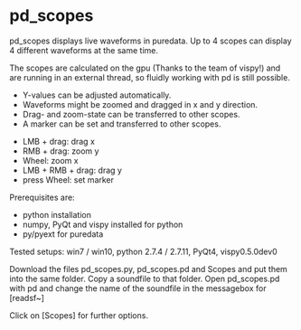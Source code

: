 # pd_scopes

pd_scopes displays live waveforms in puredata.
Up to 4 scopes can display 4 different waveforms at the same time.

The scopes are calculated on the gpu (Thanks to the team of vispy!) and are running in an external thread, so fluidly working with pd is still possible.

- Y-values can be adjusted automatically.
- Waveforms might be zoomed and dragged in x and y direction.
- Drag- and zoom-state can be transferred to other scopes.
- A marker can be set and transferred to other scopes.

* LMB + drag: drag x
* RMB + drag: zoom y
* Wheel: zoom x
* LMB + RMB + drag: drag y
* press Wheel: set marker


Prerequisites are:
- python installation 
- numpy, PyQt and vispy installed for python
- py/pyext for puredata

Tested setups:
win7 / win10, python 2.7.4 / 2.7.11, PyQt4, vispy0.5.0dev0


Download the files pd_scopes.py, pd_scopes.pd and Scopes and put them into the same folder.
Copy a soundfile to that folder.
Open pd_scopes.pd with pd and change the name of the soundfile in the messagebox for [readsf~]

Click on [Scopes] for further options.
